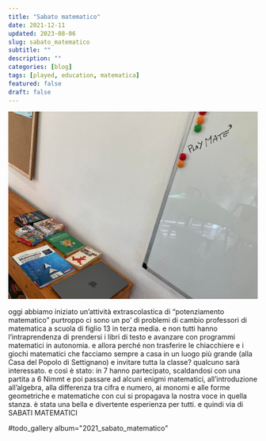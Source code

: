 ```yaml
---
title: "Sabato matematico"
date: 2021-12-11
updated: 2023-08-06
slug: sabato_matematico
subtitle: ""
description: ""
categories: [blog]
tags: [played, education, matematica]
featured: false
draft: false
---
```


![](../../../assets/img/post/2021/sabato_matematico_featured.jpeg)

oggi abbiamo iniziato un’attività extrascolastica di “potenziamento matematico”
purtroppo ci sono un po’ di problemi di cambio professori di matematica a scuola di figlio 13 in terza media. e non tutti hanno l’intraprendenza di prendersi i libri di testo e avanzare con programmi matematici in autonomia. 
e allora perché non trasferire le chiacchiere e i giochi matematici che facciamo sempre a casa in un luogo più grande (alla Casa del Popolo di Settignano) e invitare tutta la classe? qualcuno sarà interessato. 
e così è stato: in 7 hanno partecipato, scaldandosi con una partita a 6 Nimmt e poi passare ad alcuni enigmi matematici, all’introduzione all’algebra, alla differenza tra cifra e numero, ai monomi e alle forme geometriche e matematiche con cui si propagava la nostra voce in quella stanza. 
è stata una bella e divertente esperienza per tutti. e quindi via di SABATI MATEMATICI

#todo_gallery album="2021_sabato_matematico"